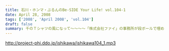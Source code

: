 ```yaml
---
title: 石川・ホンマ・ぶるんのBe-SIDE Your Life! vol.104-1
date: April 28, 2008
tags: ['2008', 'April 2008', 'vol.104']
draft: false
summary: 千のＴシャツの風になって〜〜〜〜「株式会社ファイ」の事務所が段ボールで埋め尽くされること必至のこのご時世・・・ぶるん資金の使途については、現在、大々的な会議が行われている最中ですが・・・詳しい内容は、ホームページにも！NAMAE
---
```


http://project-phi.ddo.jp/ishikawa/ishikawa104_1.mp3
